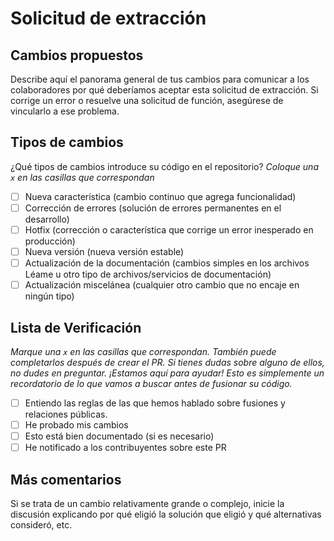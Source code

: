 # Solicitud de extracción

## Cambios propuestos

Describe aquí el panorama general de tus cambios para comunicar a los colaboradores por qué deberíamos aceptar esta solicitud de extracción. Si corrige un error o resuelve una solicitud de función, asegúrese de vincularlo a ese problema.

## Tipos de cambios

¿Qué tipos de cambios introduce su código en el repositorio?
_Coloque una `x` en las casillas que correspondan_

- [ ] Nueva característica (cambio continuo que agrega funcionalidad)
- [ ]  Corrección de errores (solución de errores permanentes en el desarrollo)
- [ ] Hotfix (corrección o característica que corrige un error inesperado en producción)
- [ ] Nueva versión (nueva versión estable)
- [ ] Actualización de la documentación (cambios simples en los archivos Léame u otro tipo de archivos/servicios de documentación)
- [ ] Actualización miscelánea (cualquier otro cambio que no encaje en ningún tipo)

## Lista de Verificación

_Marque una `x` en las casillas que correspondan. También puede completarlos después de crear el PR. Si tienes dudas sobre alguno de ellos, no dudes en preguntar. ¡Estamos aquí para ayudar! Esto es simplemente un recordatorio de lo que vamos a buscar antes de fusionar su código._

- [ ] Entiendo las reglas de las que hemos hablado sobre fusiones y relaciones públicas.
- [ ] He probado mis cambios
- [ ] Esto está bien documentado (si es necesario)
- [ ] He notificado a los contribuyentes sobre este PR

## Más comentarios

Si se trata de un cambio relativamente grande o complejo, inicie la discusión explicando por qué eligió la solución que eligió y qué alternativas consideró, etc.
